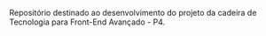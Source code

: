 Repositório destinado ao desenvolvimento do projeto da cadeira de Tecnologia para Front-End Avançado - P4.